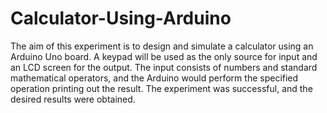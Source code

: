 # Calculator-Using-Arduino
The aim of this experiment is to design and simulate a calculator using an Arduino Uno board. A keypad will be used as the only source for input and an LCD screen for the output. The input consists of numbers and standard mathematical operators, and the Arduino would perform the specified operation printing out the result. The experiment was successful, and the desired results were obtained.
